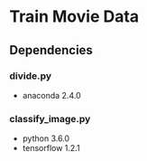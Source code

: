 # Train Movie Data

## Dependencies
### divide.py
- anaconda 2.4.0

### classify_image.py
- python 3.6.0
- tensorflow 1.2.1
